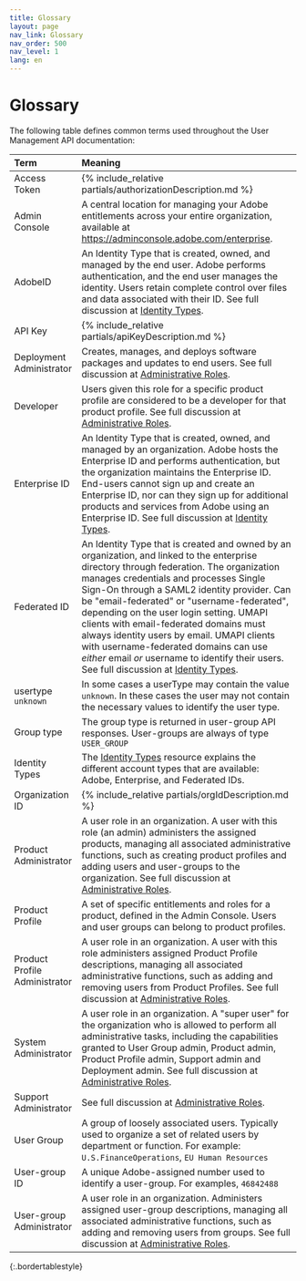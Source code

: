 ```yaml
---
title: Glossary
layout: page
nav_link: Glossary
nav_order: 500
nav_level: 1
lang: en
---
```


# Glossary

The following table defines common terms used throughout the User Management API documentation:

| Term | Meaning |
| :---- | :--------------- |
| Access Token | {% include_relative partials/authorizationDescription.md %} |
| <a name="adminconsole" class="api-ref-subtitle">Admin Console</a> | A central location for managing your Adobe entitlements across your entire organization, available at https://adminconsole.adobe.com/enterprise. |
| <a name="adobeId" class="api-ref-subtitle">AdobeID</a> | An Identity Type that is created, owned, and managed by the end user. Adobe performs authentication, and the end user manages the identity. Users retain complete control over files and data associated with their ID. See full discussion at [Identity Types](https://helpx.adobe.com/enterprise/help/identity.html). |
| API Key | {% include_relative partials/apiKeyDescription.md %} |
| <a name="deployment" class="api-ref-subtitle">Deployment Administrator</a> | Creates, manages, and deploys software packages and updates to end users. See full discussion at [Administrative Roles](https://helpx.adobe.com/enterprise/using/admin-roles.html#).|
| <a name="developer" class="api-ref-subtitle">Developer</a> | Users given this role for a specific product profile are considered to be a developer for that product profile. See full discussion at [Administrative Roles](https://helpx.adobe.com/enterprise/using/admin-roles.html#).|
| <a name="enterpriseId" class="api-ref-subtitle">Enterprise ID</a> | An Identity Type that is created, owned, and managed by an organization. Adobe hosts the Enterprise ID and performs authentication, but the organization maintains the Enterprise ID. End-users cannot sign up and create an Enterprise ID, nor can they sign up for additional products and services from Adobe using an Enterprise ID. See full discussion at [Identity Types](https://helpx.adobe.com/enterprise/help/identity.html). |
| <a name="federatedId" class="api-ref-subtitle">Federated ID</a> | An Identity Type that is created and owned by an organization, and linked to the enterprise directory through federation. The organization manages credentials and processes Single Sign-On through a SAML2 identity provider. Can be "email-federated" or "username-federated", depending on the user login setting. UMAPI clients with email-federated domains must always identity users by email. UMAPI clients with username-federated domains can use *either* email *or* username to identify their users. See full discussion at [Identity Types](https://helpx.adobe.com/enterprise/help/identity.html). |
| <a name="unknownUserType" class="api-ref-subtitle">usertype `unknown`</a> | In some cases a userType may contain the value `unknown`. In these cases the user may not contain the necessary values to identify the user type.|
| Group type | The group type is returned in user-group API responses. User-groups are always of type `USER_GROUP` |
| <a name="identity" class="api-ref-subtitle">Identity Types</a> | The [Identity Types](https://helpx.adobe.com/enterprise/help/identity.html) resource explains the different account types that are available: Adobe, Enterprise, and Federated IDs. |
| Organization ID | {% include_relative partials/orgIdDescription.md %} |
| <a name="productAdmin" class="api-ref-subtitle">Product Administrator</a> | A user role in an organization. A user with this role (an admin) administers the assigned products, managing all associated administrative functions, such as creating product profiles and adding users and user-groups to the organization. See full discussion at [Administrative Roles](https://helpx.adobe.com/enterprise/using/admin-roles.html#). |
| <a name="productProfile" class="api-ref-subtitle">Product Profile</a> | A set of specific entitlements and roles for a product, defined in the Admin Console. Users and user groups can belong to product profiles. |
| <a name="productProfileAdmin" class="api-ref-subtitle">Product Profile Administrator</a> | A user role in an organization. A user with this role administers assigned Product Profile descriptions, managing all associated administrative functions, such as adding and removing users from Product Profiles.  See full discussion at [Administrative Roles](https://helpx.adobe.com/enterprise/using/admin-roles.html#). |
| <a name="orgAdmin" class="api-ref-subtitle">System Administrator</a> | A user role in an organization. A "super user" for the organization who is allowed to perform all administrative tasks, including the capabilities granted to User Group admin, Product admin, Product Profile admin, Support admin and Deployment admin. See full discussion at [Administrative Roles](https://helpx.adobe.com/enterprise/using/admin-roles.html#). |
| <a name="supportAdmin" class="api-ref-subtitle">Support Administrator</a> |  See full discussion at [Administrative Roles](https://helpx.adobe.com/enterprise/using/admin-roles.html#). |
| <a name="usergroup" class="api-ref-subtitle">User Group</a> | A group of loosely associated users. Typically used to organize a set of related users by department or function. For example: `U.S.FinanceOperations`, `EU Human Resources` |
| User-group ID | A unique Adobe-assigned number used to identify a user-group. For examples, `46842488`|
| <a name="usergroupAdmin" class="api-ref-subtitle">User-group Administrator</a> | A user role in an organization. Administers assigned user-group descriptions, managing all associated administrative functions, such as adding and removing users from groups. See full discussion at [Administrative Roles](https://helpx.adobe.com/enterprise/using/admin-roles.html#). |
{:.bordertablestyle}
